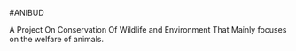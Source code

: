#ANIBUD

A Project On Conservation Of Wildlife and Environment That Mainly focuses on the welfare of animals.
